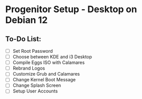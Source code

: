 # Progenitor Setup - Desktop on Debian 12

## To-Do List:
- [ ] Set Root Password
- [ ] Choose between KDE and i3 Desktop
- [ ] Compile Eggs ISO with Calamares
- [ ] Rebrand Logos
- [ ] Customize Grub and Calamares
- [ ] Change Kernel Boot Message
- [ ] Change Splash Screen
- [ ] Setup User Accounts
